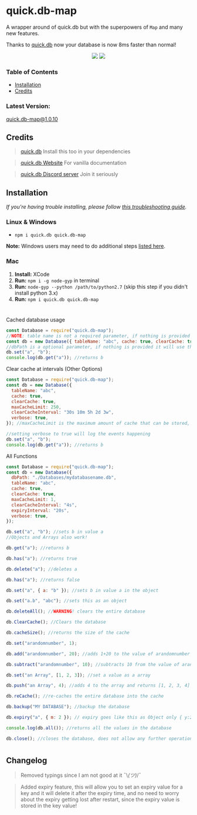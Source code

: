 # quick.db-map

A wrapper around of quick.db but with the superpowers of `Map` and many new features.

Thanks to [quick.db](https://npmjs.com/package/quick.db) now your database is now 8ms faster than normal!

<p align="center">
<img src="https://img.shields.io/github/stars/nigelrex/quick.db-map?color=red&label=Repo%20Stars&style=for-the-badge" /> 
<img src="https://img.shields.io/npm/dt/quick.db-map?color=red&label=Downloads%20Stars&style=for-the-badge" /> 
  
</p>

### Table of Contents
- [Installation](#installation)
- [Credits](#credits)

### Latest Version:

quick.db-map@1.0.10

## Credits

> [quick.db](https://npmjs.com/package/quick.db) Install this too in your dependencies

> [quick.db Website](https://quickdb.js.org) For vanilla documentation

> [quick.db Discord server](https://discord.gg/plexidev) Join it seriously

## Installation

_If you're having trouble installing, please follow [this troubleshooting guide](https://github.com/JoshuaWise/better-sqlite3/blob/master/docs/troubleshooting.md)._

### Linux & Windows

- `npm i quick.db quick.db-map`

**Note:** Windows users may need to do additional steps [listed here](https://github.com/JoshuaWise/better-sqlite3/blob/master/docs/troubleshooting.md).

### Mac

1. **Install:** XCode
2. **Run:** `npm i -g node-gyp` in terminal
3. **Run:** `node-gyp --python /path/to/python2.7` (skip this step if you didn't install python 3.x)
4. **Run:** `npm i quick.db quick.db-map`

#

Cached database usage

```js
const Database = require("quick.db-map");
//NOTE: table name is not a required parameter, if nothing is provided it does not create a table, and uses the default plain db
const db = new Database({ tableName: "abc", cache: true, clearCache: true }); //clearCache is a boolean and it will clear the cache every 5 minutes by default
//dbPath is a optional parameter, if nothing is provided it will use the default storage location
db.set("a", "b");
console.log(db.get("a")); //returns b
```

Clear cache at intervals (Other Options)

```js
const Database = require("quick.db-map");
const db = new Database({
  tableName: "abc",
  cache: true,
  clearCache: true,
  maxCacheLimit: 250,
  clearCacheInterval: "30s 10m 5h 2d 3w",
  verbose: true,
}); //maxCacheLimit is the maximum amount of cache that can be stored, clearCacheInterval will override the default 5 minutes interval <30s 10m 5h 2d 3w> [30seconds, 10minutes, 5hours, 2days, 3weeks]

//setting verbose to true will log the events happening
db.set("a", "b");
console.log(db.get("a")); //returns b
```

All Functions

```js
const Database = require("quick.db-map");
const db = new Database({
  dbPath: "./Databases/mydatabasename.db",
  tableName: "abc",
  cache: true,
  clearCache: true,
  maxCacheLimit: 1,
  clearCacheInterval: "4s",
  expiryInterval: "20s",
  verbose: true,
});

db.set("a", "b"); //sets b in value a
//Objects and Arrays also work!

db.get("a"); //returns b

db.has("a"); //returns true

db.delete("a"); //deletes a

db.has("a"); //returns false

db.set("a", { a: "b" }); //sets b in value a in the object

db.set("a.b", "abc"); //sets this as an object

db.deleteAll(); //WARNING! clears the entire database

db.ClearCache(); //Clears the database

db.cacheSize(); //returns the size of the cache

db.set("arandomnumber", 1);

db.add("arandomnumber", 20); //adds 1+20 to the value of arandomnumber and returns 21

db.subtract("arandomnumber", 10); //subtracts 10 from the value of arandomnumber and returns 11

db.set("an Array", [1, 2, 3]); //set a value as a array

db.push("an Array", 4); //adds 4 to the array and returns [1, 2, 3, 4]

db.reCache(); //re-caches the entire database into the cache

db.backup("MY DATABASE"); //backup the database

db.expiry("a", { m: 2 }); // expiry goes like this as Object only { y:2010, M:3, d:5, h:15, m:10, s:3, ms:123}

console.log(db.all()); //returns all the values in the database

db.close(); //closes the database, does not allow any further operations
```

#

## Changelog

> Removed typings since I am not good at it ¯\\_(ツ)_/¯

> Added expiry feature, this will allow you to set an expiry value for a key and it will delete it after the expiry time, and no need to worry about the expiry getting lost after restart, since the expiry value is stored in the key value!


